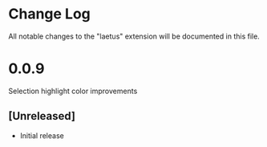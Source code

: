 # Change Log
All notable changes to the "laetus" extension will be documented in this file.

# 0.0.9
Selection highlight color improvements

## [Unreleased]
- Initial release

